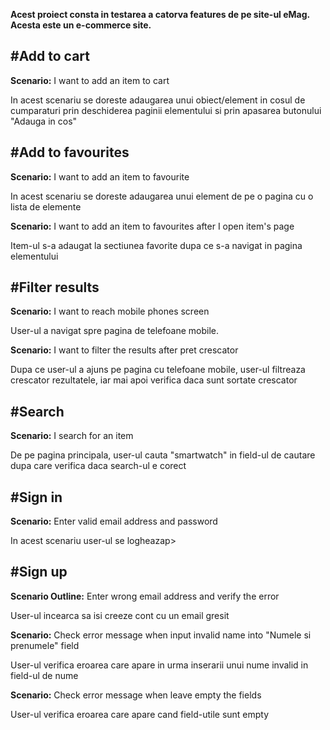 <strong>Acest proiect consta in testarea a catorva features de pe site-ul eMag. Acesta este un e-commerce site.</strong>

  <h2>#Add to cart </h2>
  <strong>Scenario:</strong> I want to add an item to cart
  <p>In acest scenariu se doreste adaugarea unui obiect/element in cosul de cumparaturi prin deschiderea paginii elementului 
  si prin apasarea butonului "Adauga in cos"</p>

 <h2>#Add to favourites</h2>
  <strong>Scenario:</strong> I want to add an item to favourite
  <p>In acest scenariu se doreste adaugarea unui element de pe o pagina cu o lista de elemente</p>

  <strong>Scenario:</strong> I want to add an item to favourites after I open item's page
  <p>Item-ul s-a adaugat la sectiunea favorite dupa ce s-a navigat in pagina elementului</p>

  <h2>#Filter results</h2>
  <strong>Scenario:</strong> I want to reach mobile phones screen
  <p>User-ul a navigat spre pagina de telefoane mobile.</p>

  <strong>Scenario:</strong> I want to filter the results after pret crescator
  <p>Dupa ce user-ul a ajuns pe pagina cu telefoane mobile, user-ul filtreaza crescator rezultatele, iar mai apoi verifica 
  daca sunt sortate crescator</p>

  <h2>#Search</h2>
  <strong>Scenario:</strong> I search for an item
  <p>De pe pagina principala, user-ul cauta "smartwatch" in field-ul de cautare dupa care verifica daca search-ul e corect</p>

  <h2>#Sign in</h2>
  <strong>Scenario:</strong> Enter valid email address and password
  <p>In acest scenariu user-ul se logheazap></p>

  <h2>#Sign up</h2>
  <strong>Scenario Outline:</strong> Enter wrong email address and verify the error
 <p>User-ul incearca sa isi creeze cont cu un email gresit</p>
  
  <strong>Scenario:</strong> Check error message when input invalid name into "Numele si prenumele" field
  <p>User-ul verifica eroarea care apare in urma inserarii unui nume invalid in field-ul de nume</p>
  
  <strong>Scenario:</strong> Check error message when leave empty the fields
  <p>User-ul verifica eroarea care apare cand field-utile sunt empty</p>